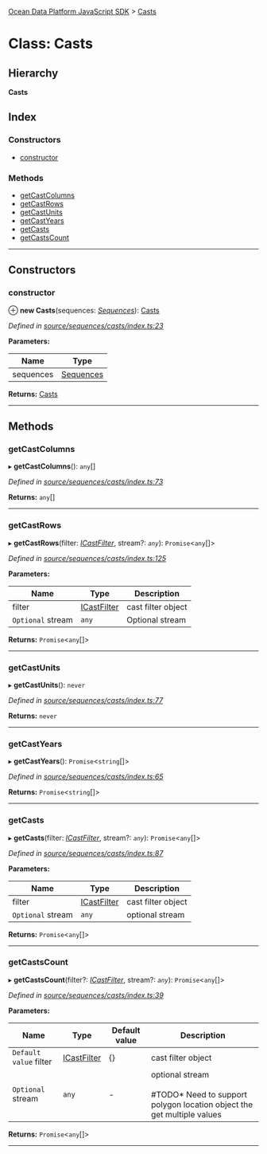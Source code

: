[Ocean Data Platform JavaScript SDK](../README.md) > [Casts](../classes/casts.md)

# Class: Casts

## Hierarchy

**Casts**

## Index

### Constructors

* [constructor](casts.md#constructor)

### Methods

* [getCastColumns](casts.md#getcastcolumns)
* [getCastRows](casts.md#getcastrows)
* [getCastUnits](casts.md#getcastunits)
* [getCastYears](casts.md#getcastyears)
* [getCasts](casts.md#getcasts)
* [getCastsCount](casts.md#getcastscount)

---

## Constructors

<a id="constructor"></a>

###  constructor

⊕ **new Casts**(sequences: *[Sequences](sequences.md)*): [Casts](casts.md)

*Defined in [source/sequences/casts/index.ts:23](https://github.com/C4IROcean/ODP-sdk-js/blob/d16dc4d/source/sequences/casts/index.ts#L23)*

**Parameters:**

| Name | Type |
| ------ | ------ |
| sequences | [Sequences](sequences.md) |

**Returns:** [Casts](casts.md)

___

## Methods

<a id="getcastcolumns"></a>

###  getCastColumns

▸ **getCastColumns**(): `any`[]

*Defined in [source/sequences/casts/index.ts:73](https://github.com/C4IROcean/ODP-sdk-js/blob/d16dc4d/source/sequences/casts/index.ts#L73)*

**Returns:** `any`[]

___
<a id="getcastrows"></a>

###  getCastRows

▸ **getCastRows**(filter: *[ICastFilter](../interfaces/icastfilter.md)*, stream?: *`any`*): `Promise`<`any`[]>

*Defined in [source/sequences/casts/index.ts:125](https://github.com/C4IROcean/ODP-sdk-js/blob/d16dc4d/source/sequences/casts/index.ts#L125)*

**Parameters:**

| Name | Type | Description |
| ------ | ------ | ------ |
| filter | [ICastFilter](../interfaces/icastfilter.md) |  cast filter object |
| `Optional` stream | `any` |  Optional stream |

**Returns:** `Promise`<`any`[]>

___
<a id="getcastunits"></a>

###  getCastUnits

▸ **getCastUnits**(): `never`

*Defined in [source/sequences/casts/index.ts:77](https://github.com/C4IROcean/ODP-sdk-js/blob/d16dc4d/source/sequences/casts/index.ts#L77)*

**Returns:** `never`

___
<a id="getcastyears"></a>

###  getCastYears

▸ **getCastYears**(): `Promise`<`string`[]>

*Defined in [source/sequences/casts/index.ts:65](https://github.com/C4IROcean/ODP-sdk-js/blob/d16dc4d/source/sequences/casts/index.ts#L65)*

**Returns:** `Promise`<`string`[]>

___
<a id="getcasts"></a>

###  getCasts

▸ **getCasts**(filter: *[ICastFilter](../interfaces/icastfilter.md)*, stream?: *`any`*): `Promise`<`any`[]>

*Defined in [source/sequences/casts/index.ts:87](https://github.com/C4IROcean/ODP-sdk-js/blob/d16dc4d/source/sequences/casts/index.ts#L87)*

**Parameters:**

| Name | Type | Description |
| ------ | ------ | ------ |
| filter | [ICastFilter](../interfaces/icastfilter.md) |  cast filter object |
| `Optional` stream | `any` |  optional stream |

**Returns:** `Promise`<`any`[]>

___
<a id="getcastscount"></a>

###  getCastsCount

▸ **getCastsCount**(filter?: *[ICastFilter](../interfaces/icastfilter.md)*, stream?: *`any`*): `Promise`<`any`[]>

*Defined in [source/sequences/casts/index.ts:39](https://github.com/C4IROcean/ODP-sdk-js/blob/d16dc4d/source/sequences/casts/index.ts#L39)*

**Parameters:**

| Name | Type | Default value | Description |
| ------ | ------ | ------ | ------ |
| `Default value` filter | [ICastFilter](../interfaces/icastfilter.md) |  {} |  cast filter object |
| `Optional` stream | `any` | - |  optional stream<br><br>#TODO*   Need to support polygon location object the get multiple values |

**Returns:** `Promise`<`any`[]>

___

